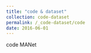 ```yaml
---
title: "code & dataset"
collection: code-dataset
permalink: /_code-dataset/code
date: 2016-06-01
---
```



code MANet
